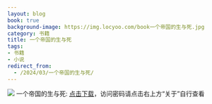 ```yaml
---
layout: blog
book: true
background-image: https://img.locyoo.com/book一个帝国的生与死.jpg
category: 书籍
title: 一个帝国的生与死
tags:
- 书籍
- 小说
redirect_from:
  - /2024/03/一个帝国的生与死/
---
```

![](https://img.locyoo.com/book一个帝国的生与死.jpg)
一个帝国的生与死: <a name = "ref1" href="https://url18.ctfile.com/f/50983618-1380049366-831b9d?p=3619">点击下载</a>，访问密码请点击右上方“关于”自行查看